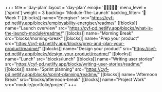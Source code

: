 +++
title = 'day-plan'
layout = 'day-plan'
emoji= '🧑🏽‍🤝‍🧑🏽'
menu_level = ['sprint']
weight = 3
backlog= 'Module-The-Launch'
backlog_filter= '📅 Week 1'
[[blocks]]
name="Energiser"
src="https://cyf-pd.netlify.app/blocks/employability-energiser/readme/"
[[blocks]]
name="Launch overview"
src="https://cyf-pd.netlify.app/blocks/what-is-the-launch-module/readme/"
[[blocks]]
name="Morning Break"
src="blocks/morning-break"
[[blocks]]
name="Prep your product"
src="https://cyf-pd.netlify.app/blocks/prep-and-plan-your-product/readme/"
[[blocks]]
name="Design your product"
src="https://cyf-pd.netlify.app/blocks/design-your-product/readme/"
[[blocks]]
name="Lunch"
src="blocks/lunch"
[[blocks]]
name="Writing user stories"
src="https://cyf-pd.netlify.app/blocks/writing-user-stories/readme/"
[[blocks]]
name="Sprint planning"
src="https://cyf-pd.netlify.app/blocks/sprint-planning/readme/"
[[blocks]]
name="Afternoon Break"
src="blocks/afternoon-break"
[[blocks]]
name="Project Work"
src="module/portfolio/project"
+++
